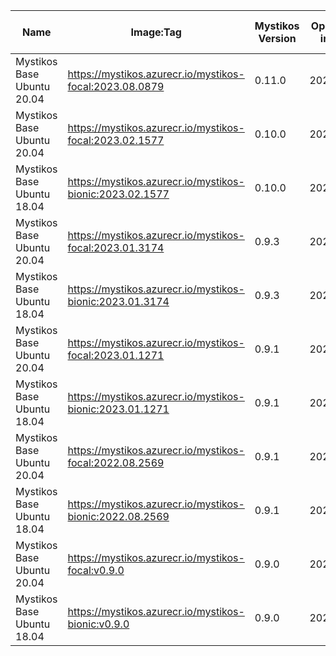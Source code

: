 | Name | Image:Tag | Mystikos Version | Open Enclave image tag | Intel SGX PSW version | Intel SGX DCAP version |
| ---- | --------- | ---------------- | ---------------------- | --------------------- | ---------------------- |
| Mystikos Base Ubuntu 20.04 | https://mystikos.azurecr.io/mystikos-focal:2023.08.0879 | 0.11.0 | 2023.07.1986 | 2.19.100.3-focal1 | 1.16.100.2-focal1 |
| Mystikos Base Ubuntu 20.04 | https://mystikos.azurecr.io/mystikos-focal:2023.02.1577 | 0.10.0 | 2023.02.0855 | 2.18.101.1-focal1 | 1.15.100.3-focal1 |
| Mystikos Base Ubuntu 18.04 | https://mystikos.azurecr.io/mystikos-bionic:2023.02.1577 | 0.10.0 | 2023.02.0855 | 2.18.101.1-bionic1 | 1.15.100.3-bionic1 |
| Mystikos Base Ubuntu 20.04 | https://mystikos.azurecr.io/mystikos-focal:2023.01.3174 | 0.9.3 | 2023.01.0451 | 2.18.100.3-focal1 | 1.15.100.3-focal1 |
| Mystikos Base Ubuntu 18.04 | https://mystikos.azurecr.io/mystikos-bionic:2023.01.3174 | 0.9.3 | 2023.01.0451 | 2.18.100.3-bionic1 | 1.15.100.3-bionic1 |
| Mystikos Base Ubuntu 20.04 | https://mystikos.azurecr.io/mystikos-focal:2023.01.1271 | 0.9.1 | 2023.01.0451 | 2.18.100.3-focal1 | 1.15.100.3-focal1 |
| Mystikos Base Ubuntu 18.04 | https://mystikos.azurecr.io/mystikos-bionic:2023.01.1271 | 0.9.1 | 2023.01.0451 | 2.18.100.3-bionic1 | 1.15.100.3-bionic1 |
| Mystikos Base Ubuntu 20.04 | https://mystikos.azurecr.io/mystikos-focal:2022.08.2569 | 0.9.1 | 2022.08.1740 | 2.17.100.3-focal1 | 1.14.100.3-focal1 |
| Mystikos Base Ubuntu 18.04 | https://mystikos.azurecr.io/mystikos-bionic:2022.08.2569 | 0.9.1 | 2022.08.1740 | 2.17.100.3-bionic1 | 1.14.100.3-bionic1 |
| Mystikos Base Ubuntu 20.04 | https://mystikos.azurecr.io/mystikos-focal:v0.9.0 | 0.9.0 | 2022.06.1626 | 2.17.100.3-focal1 | 1.14.100.3-focal1 |
| Mystikos Base Ubuntu 18.04 | https://mystikos.azurecr.io/mystikos-bionic:v0.9.0 | 0.9.0 | 2022.06.1626 | 2.17.100.3-bionic1 | 1.14.100.3-bionic1 |
